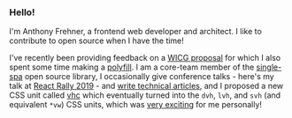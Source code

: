 ### Hello!

I'm Anthony Frehner, a frontend web developer and architect. I like to contribute to open source when I have the time! 

I've recently been providing feedback on a [WICG proposal](https://github.com/WICG/app-history) for which I also spent some time making a [polyfill](https://github.com/frehner/appHistory). I am a core-team member of the [single-spa](https://single-spa.js.org) open source library, I occasionally give conference talks - here's my talk at [React Rally 2019](https://youtu.be/RgqSlRbbvwA) - and [write technical articles](https://dev.to/frehner), and I proposed a new CSS unit called [vhc](https://github.com/w3c/csswg-drafts/issues/4329) which eventually turned into the `dvh`, `lvh`, and `svh` (and equivalent `*vw`) CSS units, which was [very exciting](https://twitter.com/frehner_a/status/1405915191582380041) for me personally!
